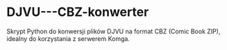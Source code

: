 # DJVU---CBZ-konwerter
Skrypt Python do konwersji plików DJVU na format CBZ (Comic Book ZIP), idealny do korzystania z serwerem Komga.
